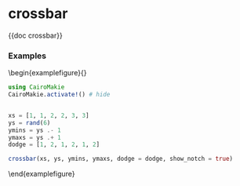 # crossbar

{{doc crossbar}}

### Examples

\begin{examplefigure}{}
```julia
using CairoMakie
CairoMakie.activate!() # hide


xs = [1, 1, 2, 2, 3, 3]
ys = rand(6)
ymins = ys .- 1
ymaxs = ys .+ 1
dodge = [1, 2, 1, 2, 1, 2]

crossbar(xs, ys, ymins, ymaxs, dodge = dodge, show_notch = true)
```
\end{examplefigure}

